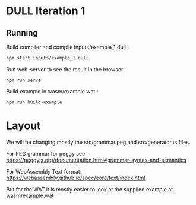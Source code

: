 DULL Iteration 1
================

Running
-------

Build compiler and compile inputs/example_1.dull :
```bash
npm start inputs/example_1.dull
```

Run web-server to see the result in the browser:
```
npm run serve
```

Build example in wasm/example.wat :
```
npm run build-example
```

Layout
======

We will be changing mostly the src/grammar.peg and src/generator.ts files.

For PEG grammar for peggy see:
<https://peggyjs.org/documentation.html#grammar-syntax-and-semantics>

For WebAssembly Text format:
<https://webassembly.github.io/spec/core/text/index.html>

But for the WAT it is mostly easier to look at the supplied example at wasm/example.wat
